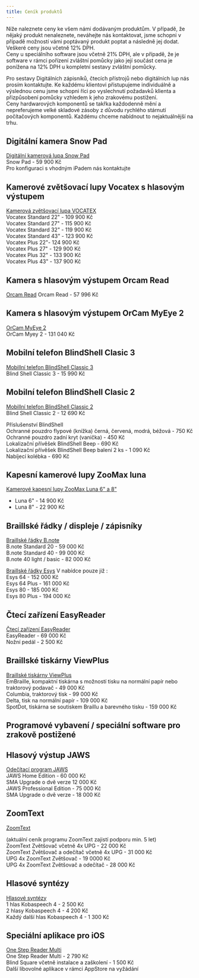 ```yaml
---
title: Ceník produktů
---
```


Níže naleznete ceny ke všem námi dodávaným produktům. V případě, že nějaký produkt nenaleznete, neváhejte nás kontaktovat, jsme schopni v případě možností vámi poptávaný produkt poptat a následně jej dodat.  
Veškeré ceny jsou včetně 12% DPH.  
Ceny u speciálního software jsou včetně 21% DPH, ale v případě, že je software v rámci pořízení zvláštní pomůcky jako její součást cena je ponížena na 12% DPH u kompletní sestavy zvláštní pomůcky.  
  
Pro sestavy Digitálních zápisníků, čtecích přístrojů nebo digitálních lup nás prosím kontaktujte. Ke každému klientovi přistupujeme individuálně a výslednou cenu jsme schopni říci po vyslechnutí požadavků klienta a přizpůsobení pomůcky vzhledem k jeho zrakovému postižení.  
Ceny hardwarových komponentů se takřka každodenně mění a nepreferujeme velké skladové zásoby z důvodu rychlého stárnutí počítačových komponentů. Každému chceme nabídnout to nejaktuálnější na trhu.

  
## Digitální kamera Snow Pad
  
[Digitální kamerová lupa Snow Pad](/clanky/digitalni-kamerova-lupa-snow-pad/)  
Snow Pad - 59 900 Kč  
Pro konfiguraci s vhodným iPadem nás kontaktujte  

## Kamerové zvětšovací lupy Vocatex s hlasovým výstupem
  
[Kamerová zvětšovací lupa VOCATEX](/clanky/kamerova-zvetsovaci-lupa-vocatex/)  
Vocatex Standard 22" - 109 900 Kč  
Vocatex Standard 27" - 115 900 Kč  
Vocatex Standard 32" - 119 900 Kč  
Vocatex Standard 43" - 123 900 Kč  
Vocatex Plus 22"- 124 900 Kč  
Vocatex Plus 27" - 129 900 Kč  
Vocatex Plus 32" - 133 900 Kč  
Vocatex Plus 43" - 137 900 Kč  
  
## Kamera s hlasovým výstupem Orcam Read
  
[Orcam Read](/clanky/orcam-read/)
Orcam Read - 57 996 Kč  
  
## Kamera s hlasovým výstupem OrCam MyEye 2
  
[OrCam MyEye 2](/clanky/orcam-myeye-2/)  
OrCam Myey 2 - 131 040 Kč  
  
## Mobilní telefon BlindShell Clasic 3  
[Mobillní telefon BlindShell Classic 3](/clanky/mobilni-telefon-blindshell-classic-3/)  
Blind Shell Classic 3 - 15 990 Kč  

## Mobilní telefon BlindShell Clasic 2
  
[Mobillní telefon BlindShell Classic 2](/clanky/mobilni-telefon-blindshell-classic-2/)  
Blind Shell Classic 2 - 12 690 Kč  

Příslušenství BlindShell  
Ochranné pouzdro flypové (knížka) černá, červená, modrá, béžová - 750 Kč  
Ochranné pouzdro zadní kryt (vanička) - 450 Kč  
Lokalizační přívěšek BlindShell Beep - 690 Kč  
Lokalizační přívěšek BlindShell Beep balení 2 ks - 1 090 Kč  
Nabíjecí kolébka - 690 Kč  

  
## Kapesní kamerové lupy ZooMax luna  
[Kamerové kapesní lupy ZooMax Luna 6" a 8"](/clanky/kapesni-kamerove-lupy-zoomax-luna/)  
- Luna 6" - 14 900 Kč  
- Luna 8" - 22 900 Kč  
  

## Braillské řádky / displeje / zápisníky
  
[Braillské řádky B.note](/clanky/braillske-radky-b.note/)  
B.note Standard 20 - 59 000 Kč  
B.note Standard 40 - 99 000 Kč  
B.note 40 light / basic - 82 000 Kč  
  
    
[Braillské řádky Esys](/clanky/braillske-radky-esys/)
V nabídce pouze již :  
Esys 64 - 152 000 Kč  
Esys 64 Plus - 161 000 Kč  
Esys 80 - 185 000 Kč  
Esys 80 Plus - 194 000 Kč  
  

## Čtecí zařízení EasyReader

  
[Čtecí zařízení EasyReader](/clanky/cteci-zarizeni-easyreader/)  
EasyReader - 69 000 Kč  
Nožní pedál - 2 500 Kč  
  

## Braillské tiskárny ViewPlus

  
[Braillské tiskárny ViewPlus](/clanky/braillske-tiskarny-viewplus/)  
EmBraille, kompaktní tiskárna s možností tisku na normální papír nebo traktorový podavač - 49 000 Kč  
Columbia, traktorový tisk - 99 000 Kč  
Delta, tisk na normální papír - 109 000 Kč  
SpotDot, tiskárna se soutiskem Braillu a barevného tisku - 159 000 Kč  
  

## Programové vybavení / speciální software pro zrakově postižené

  

## Hlasový výstup JAWS

  
[Odečítací program JAWS](/clanky/odecitaci-program-jaws/)  
JAWS Home Edition - 60 000 Kč  
SMA Upgrade o dvě verze 12 000 Kč  
JAWS Professional Edition - 75 000 Kč  
SMA Upgrade o dvě verze - 18 000 Kč  
  
  

## ZoomText  
[ZoomText](/clanky/zoomtext/)  

(aktuální ceník programu ZoomText zajistí podporu min. 5 let)  
ZoomText Zvětšovač včetně 4x UPG - 22 000 Kč  
ZoomText Zvětšovač a odečítač včetně 4x UPG - 31 000 Kč  
UPG 4x ZoomText Zvětšovač - 19 0000 Kč  
UPG 4x ZoomText Zvětšovač a odečítač - 28 000 Kč   
  
  
## Hlasové syntézy

  
[Hlasové syntézy](/clanky/hlasove-syntezy/)  
1 hlas Kobaspeech 4 - 2 500 Kč  
2 hlasy Kobaspeech 4 - 4 200 Kč  
Každý další hlas Kobaspeech 4 - 1 300 Kč  
  

## Speciální aplikace pro iOS

  
[One Step Reader Multi](/clanky/onestep-reader-multi/)  
One Step Reader Multi - 2 790 Kč  
Blind Square včetně instalace a zaškolení - 1 500 Kč  
Další libovolné aplikace v rámci AppStore na vyžádání

